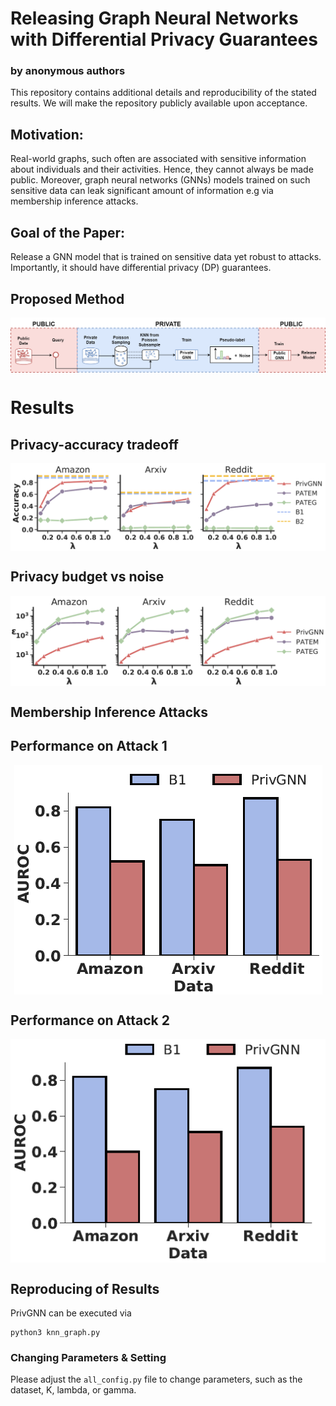 # Releasing Graph Neural Networks with Differential Privacy Guarantees
### by anonymous authors
This repository contains additional details and reproducibility of the stated results. 
We will make the repository publicly available upon acceptance. 

## Motivation: 
Real-world graphs, such often are associated with sensitive information about individuals and their activities. Hence, they cannot always be made public. Moreover, graph neural networks (GNNs) models trained on such sensitive data can leak significant amount of information e.g via membership inference attacks.

## Goal of the Paper: 
Release a GNN model that is trained on sensitive data yet robust to attacks. Importantly, it should have differential privacy (DP) guarantees.

## Proposed Method
<p align=center><img style="vertical-align:middle" src="https://github.com/iyempissy/privGnn/blob/main/images/PrivGNN.png" /></p>


# Results
## Privacy-accuracy tradeoff
<p align=center><img style="vertical-align:middle" src="https://github.com/iyempissy/privGnn/blob/main/images/accuracy_vs_noise.png" /></p>

## Privacy budget vs noise
<p align=center><img style="vertical-align:middle" src="https://github.com/iyempissy/privGnn/blob/main/images/privacybudget_vs_noise.png" /></p>

## Membership Inference Attacks
## Performance on Attack 1
<p align=center><img style="vertical-align:middle" src="https://github.com/iyempissy/privGnn/blob/main/images/miattack_1.png" /> </p>

## Performance on Attack 2
<p align=center><img style="vertical-align:middle" src="https://github.com/iyempissy/privGnn/blob/main/images/miattack_2.png" /> </p>


## Reproducing of Results
PrivGNN can be executed via 
```
python3 knn_graph.py
```

### Changing Parameters & Setting
Please adjust the `all_config.py` file to change parameters, such as the dataset, K, lambda, or gamma.

